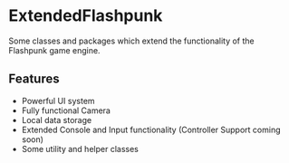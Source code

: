 ExtendedFlashpunk
=================

Some classes and packages which extend the functionality of the Flashpunk game engine.

Features
-----------------

* Powerful UI system
* Fully functional Camera
* Local data storage
* Extended Console and Input functionality (Controller Support coming soon)
* Some utility and helper classes

